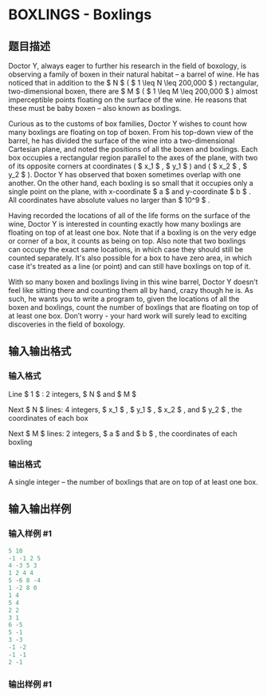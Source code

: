# BOXLINGS - Boxlings

## 题目描述

Doctor Y, always eager to further his research in the field of boxology, is observing a family of boxen in their natural habitat – a barrel of wine. He has noticed that in addition to the $ N $ ( $ 1 \leq N \leq&nbsp;200,000 $ ) rectangular, two-dimensional boxen, there are $ M $ ( $ 1 \leq M \leq 200,000 $ ) almost imperceptible points floating on the surface of the wine. He reasons that these must be baby boxen – also known as boxlings.

Curious as to the customs of box families, Doctor Y wishes to count how many boxlings are floating on top of boxen. From his top-down view of the barrel, he has divided the surface of the wine into a two-dimensional Cartesian plane, and noted the positions of all the boxen and boxlings. Each box occupies a rectangular region parallel to the axes of the plane, with two of its opposite corners at coordinates ( $ x_1 $ , $ y_1 $ ) and ( $ x_2 $ , $ y_2 $ ). Doctor Y has observed that boxen sometimes overlap with one another. On the other hand, each boxling is so small that it occupies only a single point on the plane, with x-coordinate $ a $ and y-coordinate $ b $ . All coordinates have absolute values no larger than $ 10^9 $ .

Having recorded the locations of all of the life forms on the surface of the wine, Doctor Y is interested in counting exactly how many boxlings are floating on top of at least one box. Note that if a boxling is on the very edge or corner of a box, it counts as being on top. Also note that two boxlings can occupy the exact same locations, in which case they should still be counted separately. It's also possible for a box to have zero area, in which case it's treated as a line (or point) and can still have boxlings on top of it.

With so many boxen and boxlings living in this wine barrel, Doctor Y doesn’t feel like sitting there and counting them all by hand, crazy though he is. As such, he wants you to write a program to, given the locations of all the boxen and boxlings, count the number of boxlings that are floating on top of at least one box. Don’t worry - your hard work will surely lead to exciting discoveries in the field of boxology.

## 输入输出格式

### 输入格式

Line $ 1 $ : 2 integers, $ N $ and $ M $

Next $ N $ lines: 4 integers, $ x_1 $ , $ y_1 $ , $ x_2 $ , and $ y_2 $ , the coordinates of each box

Next $ M $ lines: 2 integers, $ a $ and $ b $ , the coordinates of each boxling

### 输出格式

A single integer – the number of boxlings that are on top of at least one box.

## 输入输出样例

### 输入样例 #1

```cpp
5 10
-1 -1 2 5
4 -3 5 3
1 2 4 4
5 -6 8 -4
1 -2 8 0
1 4
5 4
2 2
3 1
6 -5
5 -1
3 -3
-1 -2
-1 -1
2 -1
```


### 输出样例 #1

```cpp

```

